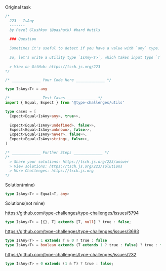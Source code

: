 Original task

```ts
/*
  223 - IsAny
  -------
  by Pavel Glushkov (@pashutk) #hard #utils
  
  ### Question
  
  Sometimes it's useful to detect if you have a value with `any` type. This is especially helpful while working with third-party Typescript modules, which can export `any` values in the module API. It's also good to know about `any` when you're suppressing implicitAny checks.
  
  So, let's write a utility type `IsAny<T>`, which takes input type `T`. If `T` is `any`, return `true`, otherwise, return `false`.
  
  > View on GitHub: https://tsch.js.org/223
*/

/* _____________ Your Code Here _____________ */

type IsAny<T> = any

/* _____________ Test Cases _____________ */
import { Equal, Expect } from '@type-challenges/utils'

type cases = [
  Expect<Equal<IsAny<any>, true>>,
  
  Expect<Equal<IsAny<undefined>, false>>,
  Expect<Equal<IsAny<unknown>, false>>,
  Expect<Equal<IsAny<never>, false>>,
  Expect<Equal<IsAny<string>, false>>,
]

/* _____________ Further Steps _____________ */
/*
  > Share your solutions: https://tsch.js.org/223/answer
  > View solutions: https://tsch.js.org/223/solutions
  > More Challenges: https://tsch.js.org
*/
```

Solution(mine)

```ts
type IsAny<T> = Equal<T, any>
```

Solutions(not mine)

https://github.com/type-challenges/type-challenges/issues/5794
```ts
type IsAny<T> = [{}, T] extends [T, null] ? true : false;
```

https://github.com/type-challenges/type-challenges/issues/3693
```ts
type IsAny<T> = 1 extends T & 0 ? true : false
type IsAny<T> = boolean extends (T extends 1 ? true : false) ? true : false
```

https://github.com/type-challenges/type-challenges/issues/232
```ts
type IsAny<T> = 0 extends (1 & T) ? true : false;
```

